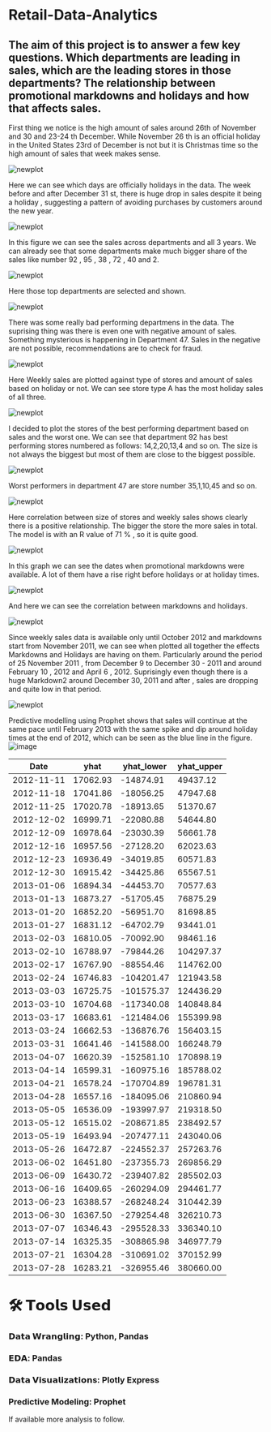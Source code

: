 # Retail-Data-Analytics

## The aim of this project is to answer a few key questions. Which departments are leading in sales, which are the leading stores in those departments? The relationship between promotional markdowns and holidays and how that affects sales.



First thing we notice is the high amount of sales around 26th of November and 30 and 23-24 th December. While November 26 th is an official holiday in the United States 23rd of December is not but it is Christmas time so the high amount of sales that week makes sense.

![newplot](https://github.com/user-attachments/assets/e5aa2d9d-d972-46d4-90e1-a72baa0ee1a4)

Here we can see which days are officially holidays in the data. The week before and after December 31 st, there is huge drop in sales despite it being a holiday , suggesting a pattern of avoiding purchases by customers around the new year.

![newplot](https://github.com/user-attachments/assets/cfec1d07-69b3-46c6-ae2b-22db56bd3d66)


In this figure we can see the sales across departments and all 3 years. We can already see that some departments make much bigger share of the sales like number 92 , 95 , 38 , 72 , 40 and 2.

![newplot](https://github.com/user-attachments/assets/84e6ebae-1530-418d-ba2b-74441c1ddd33)


Here those top departments are selected and shown.

![newplot](https://github.com/user-attachments/assets/7073199f-5782-41aa-8ba8-c02b00ba7d23)



There was some really bad performing departmens in the data. The suprising thing was there is even one with negative amount of sales. Something mysterious is happening in Department 47. Sales in the negative are not possible, recommendations are to check for fraud.

![newplot](https://github.com/user-attachments/assets/40f9279d-d689-4640-a00d-37b013e08181)


Here Weekly sales are plotted against type of stores and amount of sales based on holiday or not. We can see store type A has the most holiday sales of all three.

![newplot](https://github.com/user-attachments/assets/d74e29e3-5157-4309-a883-36a6cce93779)



I decided to plot the stores of the best performing department based on sales and the worst one. We can see that department 92 has best performing stores numbered as follows: 14,2,20,13,4 and so on. The size is not always the biggest but most of them are close to the biggest possible.

![newplot](https://github.com/user-attachments/assets/06380c5a-8280-4816-b98c-67305e308455)


Worst performers in department 47 are store number 35,1,10,45 and so on.

![newplot](https://github.com/user-attachments/assets/1d8e61da-1c5d-43fc-9f63-d88b9f3602aa)



Here correlation between size of stores and weekly sales shows clearly there is a positive relationship. The bigger the store the more sales in total. The model is with an R value of 71 % , so it is quite good.

![newplot](https://github.com/user-attachments/assets/d9fd3189-a5d0-42d4-bdc7-7efca57fea60)


In this graph we can see the dates when promotional markdowns were available. A lot of them have a rise right before holidays or at holiday times.


![newplot](https://github.com/user-attachments/assets/19c8f870-e533-4829-b6fd-f17e7f5dcf1d)

And here we can see the correlation between markdowns and holidays.

![newplot](https://github.com/user-attachments/assets/e6fd74c7-927e-4943-8475-d6efe3b1facd)

Since weekly sales data is available only until October 2012 and markdowns start from November 2011, we can see when plotted all together the effects Markdowns and Holidays are having on them. Particularly around the period of 25 November 2011 , from December 9 to December 30 - 2011 and around February 10 , 2012 and April 6 , 2012. Suprisingly even though there is a huge Markdown2 around December 30, 2011 and after , sales are dropping and quite low in that period.


![newplot](https://github.com/user-attachments/assets/3af6299a-5be6-4538-a2fd-83b179905290)


Predictive modelling using Prophet shows that sales will continue at the same pace until February 2013 with the same spike and dip around holiday times at the end of 2012, which can be seen as the blue line in the figure.
![image](https://github.com/user-attachments/assets/1e45cf3a-7dae-42ea-9cc4-23b820306a92)


| Date       | yhat        | yhat_lower      | yhat_upper      |
|------------|-------------|-----------------|-----------------|
| 2012-11-11 | 17062.93    | -14874.91       | 49437.12        |
| 2012-11-18 | 17041.86    | -18056.25       | 47947.68        |
| 2012-11-25 | 17020.78    | -18913.65       | 51370.67        |
| 2012-12-02 | 16999.71    | -22080.88       | 54644.80        |
| 2012-12-09 | 16978.64    | -23030.39       | 56661.78        |
| 2012-12-16 | 16957.56    | -27128.20       | 62023.63        |
| 2012-12-23 | 16936.49    | -34019.85       | 60571.83        |
| 2012-12-30 | 16915.42    | -34425.86       | 65567.51        |
| 2013-01-06 | 16894.34    | -44453.70       | 70577.63        |
| 2013-01-13 | 16873.27    | -51705.45       | 76875.29        |
| 2013-01-20 | 16852.20    | -56951.70       | 81698.85        |
| 2013-01-27 | 16831.12    | -64702.79       | 93441.01        |
| 2013-02-03 | 16810.05    | -70092.90       | 98461.16        |
| 2013-02-10 | 16788.97    | -79844.26       | 104297.37       |
| 2013-02-17 | 16767.90    | -88554.46       | 114762.00       |
| 2013-02-24 | 16746.83    | -104201.47      | 121943.58       |
| 2013-03-03 | 16725.75    | -101575.37      | 124436.29       |
| 2013-03-10 | 16704.68    | -117340.08      | 140848.84       |
| 2013-03-17 | 16683.61    | -121484.06      | 155399.98       |
| 2013-03-24 | 16662.53    | -136876.76      | 156403.15       |
| 2013-03-31 | 16641.46    | -141588.00      | 166248.79       |
| 2013-04-07 | 16620.39    | -152581.10      | 170898.19       |
| 2013-04-14 | 16599.31    | -160975.16      | 185788.02       |
| 2013-04-21 | 16578.24    | -170704.89      | 196781.31       |
| 2013-04-28 | 16557.16    | -184095.06      | 210860.94       |
| 2013-05-05 | 16536.09    | -193997.97      | 219318.50       |
| 2013-05-12 | 16515.02    | -208671.85      | 238492.57       |
| 2013-05-19 | 16493.94    | -207477.11      | 243040.06       |
| 2013-05-26 | 16472.87    | -224552.37      | 257263.76       |
| 2013-06-02 | 16451.80    | -237355.73      | 269856.29       |
| 2013-06-09 | 16430.72    | -239407.82      | 285502.03       |
| 2013-06-16 | 16409.65    | -260294.09      | 294461.77       |
| 2013-06-23 | 16388.57    | -268248.24      | 310442.39       |
| 2013-06-30 | 16367.50    | -279254.48      | 326210.73       |
| 2013-07-07 | 16346.43    | -295528.33      | 336340.10       |
| 2013-07-14 | 16325.35    | -308865.98      | 346977.79       |
| 2013-07-21 | 16304.28    | -310691.02      | 370152.99       |
| 2013-07-28 | 16283.21    | -326955.46      | 380660.00       |


# 🛠️ 𝗧𝗼𝗼𝗹𝘀 𝗨𝘀𝗲𝗱

### 𝗗𝗮𝘁𝗮 𝗪𝗿𝗮𝗻𝗴𝗹𝗶𝗻𝗴: Python, Pandas
### 𝗘𝗗𝗔: Pandas
### 𝗗𝗮𝘁𝗮 𝗩𝗶𝘀𝘂𝗮𝗹𝗶𝘇𝗮𝘁𝗶𝗼𝗻s: Plotly Express
### Predictive Modeling: Prophet

If available more analysis to follow.

